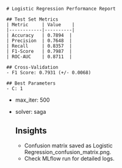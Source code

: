 
    # Logistic Regression Performance Report

    ## Test Set Metrics
    | Metric     | Value    |
    |------------|----------|
    | Accuracy   | 0.7894  |
    | Precision  | 0.7648  |
    | Recall     | 0.8357  |
    | F1-Score   | 0.7987  |
    | ROC-AUC    | 0.8711  |

    ## Cross-Validation
    - F1 Score: 0.7931 (+/- 0.0068)

    ## Best Parameters
    - C: 1
- max_iter: 500
- solver: saga

    ## Insights
    - Confusion matrix saved as Logistic Regression_confusion_matrix.png.
    - Check MLflow run for detailed logs.
    